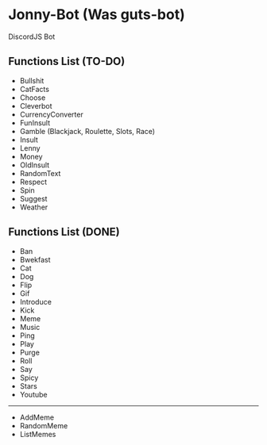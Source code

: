 # Jonny-Bot (Was guts-bot)
DiscordJS Bot

## Functions List (TO-DO)

- Bullshit
- CatFacts
- Choose
- Cleverbot
- CurrencyConverter
- FunInsult
- Gamble (Blackjack, Roulette, Slots, Race)
- Insult
- Lenny
- Money
- OldInsult
- RandomText
- Respect
- Spin
- Suggest
- Weather

## Functions List (DONE)

- Ban
- Bwekfast
- Cat
- Dog
- Flip
- Gif
- Introduce
- Kick
- Meme
- Music
- Ping
- Play
- Purge
- Roll
- Say
- Spicy
- Stars
- Youtube
- - - -
- AddMeme
- RandomMeme
- ListMemes